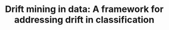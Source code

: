 ---
layout: publication
authors: 'V. Hofer and G. Krempl'
title: 'Drift mining in data: A framework for addressing drift in classification'
year: '2013'
conference: 'Computational Statistics & Data Analysis'
---